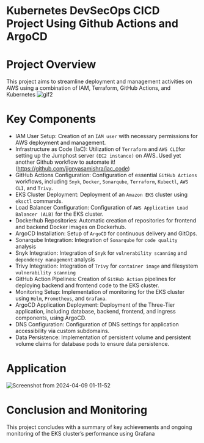 # Kubernetes DevSecOps CICD Project Using Github Actions and ArgoCD
# Project Overview
This project aims to streamline deployment and management activities on AWS using a combination of IAM, Terraform, GitHub Actions, and Kubernetes
![gif2](https://github.com/cloudcore-hub/reactjs-quiz-app/assets/88560609/a0dfce93-3bde-45af-b82a-d7c9e2c47294)
# Key Components
- IAM User Setup: Creation of an `IAM user` with necessary permissions for AWS deployment and management.
- Infrastructure as Code (IaC): Utilization of `Terraform` and `AWS CLI`for setting up the Jumphost server `(EC2 instance)` on AWS..Used yet another Github workflow to automate it!(https://github.com/jignyasamishra/iac_code)
- GitHub Actions Configuration: Configuration of essential `GitHub Actions` workflows, including `Snyk`, `Docker`, `Sonarqube`, `Terraform`, `Kubectl`, `AWS CLI`, and `Trivy`.
- EKS Cluster Deployment: Deployment of an `Amazon EKS` cluster using `eksctl` commands.
- Load Balancer Configuration: Configuration of `AWS Application Load Balancer (ALB)` for the EKS cluster.
- Dockerhub Repositories: Automatic creation of repositories for frontend and backend Docker images on Dockerhub.
- ArgoCD Installation: Setup of `ArgoCD` for continuous delivery and GitOps.
- Sonarqube Integration: Integration of `Sonarqube` for `code quality` analysis
- Snyk Integration: Integration of `Snyk` for `vulnerability scanning` and `dependency management` analysis
- Trivy Integration: Integration of `Trivy` for `container image` and filesystem `vulnerability scanning`
- GitHub Action Pipelines: Creation of `GitHub Action` pipelines for deploying backend and frontend code to the EKS cluster.
- Monitoring Setup: Implementation of monitoring for the EKS cluster using `Helm`, `Prometheus`, and `Grafana`.
- ArgoCD Application Deployment: Deployment of the Three-Tier application, including database, backend, frontend, and ingress components, using ArgoCD.
- DNS Configuration: Configuration of DNS settings for application accessibility via custom subdomains.
- Data Persistence: Implementation of persistent volume and persistent volume claims for database pods to ensure data persistence.

# Application

![Screenshot from 2024-04-09 01-11-52](https://github.com/jignyasamishra/3-Tier-Architecture/assets/85229187/ccf1b0e9-01cb-4e75-8666-8e5c5d46a838)


  
# Conclusion and Monitoring
This project concludes with a summary of key achievements and ongoing monitoring of the EKS cluster’s performance using Grafana


